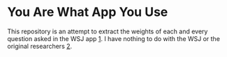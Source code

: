 # You Are What App You Use

This repository is an attempt to extract the weights of each and every question asked in the WSJ app [1]. I have nothing to do with the WSJ or the original researchers [2].

[1]: https://www.washingtonpost.com/news/the-intersect/wp/2016/03/03/quiz-can-we-guess-your-age-and-income-based-solely-on-the-apps-on-your-phone/
[2]: http://arxiv.org/pdf/1603.00059v1.pdf
